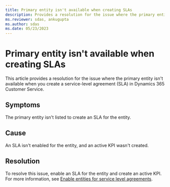 ```yaml
---
title: Primary entity isn't available when creating SLAs
description: Provides a resolution for the issue where the primary entity isn't available when creating SLAs in Dynamics 365 Customer Service.
ms.reviewer: sdas, ankugupta
ms.author: sdas
ms.date: 05/23/2023
---
```

# Primary entity isn't available when creating SLAs

This article provides a resolution for the issue where the primary entity isn't available when you create a service-level agreement (SLA) in Dynamics 365 Customer Service.

## Symptoms

The primary entity isn't listed to create an SLA for the entity.

## Cause

An SLA isn't enabled for the entity, and an active KPI wasn't created.

## Resolution

To resolve this issue, enable an SLA for the entity and create an active KPI. For more information, see [Enable entities for service level agreements](/dynamics365/customer-service/enable-entities-service-level-agreements#enable-entities-for-service-level-agreements).
